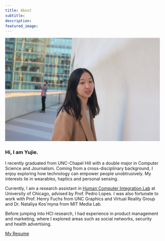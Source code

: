 ```yaml
---
title: About
subtitle: 
description: 
featured_image: 
---
```



<!-- ## Bio -->

<!-- ![](/images/about.jpg) -->

<div class="row">
<div class="col-lg-7 col-sm-12">
<img src="/images/about.jpg" class="about_img">
</div>

<!-- <div class="col-lg-1 col-sm-0">
</div> -->

<div class="col-lg-5 col-sm-12 about">
<h3>Hi, I am Yujie.</h3>
<p class="about_text"> I recently graduated from UNC-Chapel Hill with a double major in Computer Science and Journalism. Coming from a cross-disciplinary background, I enjoy exploring how technology can empower people unobtrusively. My interests lie in wearables, haptics and personal sensing.</p>


<p>Currently, I am a research assistant in <a href="http://plopes.org">Human Computer Integration Lab</a> at University of Chicago, advised by Prof. Pedro Lopes. I was also fortunate to work with Prof. Henry Fuchs from UNC Graphics and Virtual Reality Group and Dr. Nataliya Kos'myna from MIT Media Lab.</p>

<p>Before jumping into HCI research, I had experience in product management and marketing, where I explored areas such as social networks, security and health advertising.</p>

<p><a href="https://yujietao.me/files/Yujie_Tao_Resume.pdf">My Resume</a></p>

</div>

</div>
